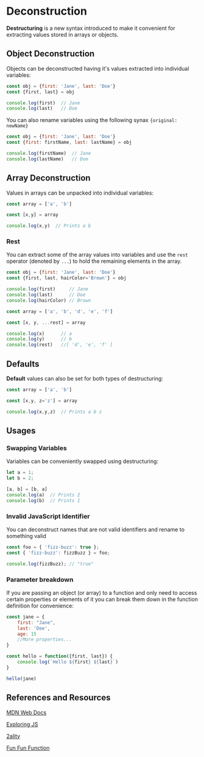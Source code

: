 # Deconstruction

**Destructuring** is a new syntax introduced to make it convenient for extracting values stored in arrays or objects.

## Object Deconstruction

Objects can be deconstructed having it's values extracted into individual variables:

```javascript 1.8
const obj = {first: 'Jane', last: 'Doe'}
const {first, last} = obj

console.log(first)  // Jane
console.log(last)   // Doe
```

You can also rename variables using the following synax `{original: newName}`

```javascript 1.8
const obj = {first: 'Jane', last: 'Doe'}
const {first: firstName, last: lastName} = obj

console.log(firstName)  // Jane
console.log(lastName)   // Doe
```

## Array Deconstruction

Values in arrays can be unpacked into individual variables:

```javascript 1.8
const array = ['a', 'b']

const [x,y] = array

console.log(x,y)  // Prints a b
```

### Rest

You can extract some of the array values into variables and use the `rest` operator (denoted by `...`) to hold the remaining elements in the array.

```javascript 1.8
const obj = {first: 'Jane', last: 'Doe'}
const {first, last, hairColor='Brown'} = obj

console.log(first)     // Jane
console.log(last)      // Doe
console.log(hairColor) // Brown
```

```javascript 1.8
const array = ['a', 'b', 'd', 'e', 'f']

const [x, y, ...rest] = array

console.log(x)      // a
console.log(y)      // b
console.log(rest)   //[ 'd', 'e', 'f' ]
```


## Defaults

**Default** values can also be set for both types of destructuring:

```javascript 1.8
const array = ['a', 'b']

const [x,y, z='z'] = array

console.log(x,y,z)  // Prints a b z
````


## Usages

### Swapping Variables
Variables can be conveniently swapped using destructuring:
 
```javascript 1.8
let a = 1;
let b = 2;

[a, b] = [b, a]
console.log(a)  // Prints 2
console.log(b)  // Prints 1
```

### Invalid JavaScript Identifier
You can deconstruct names that are not valid identifiers and rename to something valid

```javascript 1.8
const foo = { 'fizz-buzz': true };
const { 'fizz-buzz': fizzBuzz } = foo;

console.log(fizzBuzz); // "true"
```

### Parameter breakdown

If you are passing an object (or array) to a function and only need to access certain properties or elements of it you can
break them down in the function definition for convenience:

```javascript 1.8
const jane = {
    first: "Jane",
    last: 'Doe',
    age: 15
    //More properties...
}

const hello = function({first, last}) {
    console.log(`Hello ${first} ${last}`)
}

hello(jane)
```


## References and Resources

[MDN Web Docs](https://developer.mozilla.org/en-US/docs/Web/JavaScript/Reference/Operators/Destructuring_assignment)

[Exploring JS](http://exploringjs.com/es6/ch_destructuring.html)

[2ality](http://2ality.com/2015/01/es6-destructuring.html)

[Fun Fun Function](https://www.youtube.com/watch?v=PB_d3uBkQPs)
